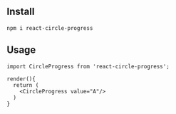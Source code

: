 ## Install

```
npm i react-circle-progress
```

## Usage

```
import CircleProgress from 'react-circle-progress';

render(){
  return (
    <CircleProgress value="A"/>
  )
}

```